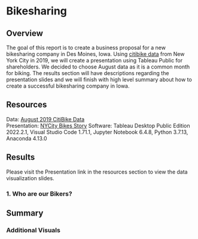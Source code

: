# Bikesharing
## Overview
The goal of this report is to create a business proposal for a new bikesharing company in Des Moines, Iowa. Using [citibike data](https://s3.amazonaws.com/tripdata/index.html) from New York City in 2019, we will create a presentation using Tableau Public for shareholders. We decided to choose August data as it is a common month for biking. The results section will have descriptions regarding the presentation slides and we will finish with high level summary about how to create a successful bikesharing company in Iowa.

## Resources
Data: [August 2019 CitiBike Data](Datasources/201908-citibike-tripdata.csv)  
Presentation: [NYCity Bikes Story](https://public.tableau.com/app/profile/aidan.tank/viz/Module14_Challenge_16632658405360/NYCitiBikes)
Software: Tableau Desktop Public Edition 2022.2.1, Visual Studio Code 1.71.1, Jupyter Notebook 6.4.8, Python 3.7.13, Anaconda 4.13.0

## Results
Please visit the Presentation link in the resources section to view the data visualization slides.

### 1. Who are our Bikers?



## Summary


### Additional Visuals